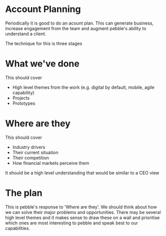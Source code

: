 # Account Planning

Periodically it is good to do an acount plan. This can generate business, increase engagement from the team and augment pebble's ability to understand a client.

The technique for this is three stages

# What we've done

This should cover

* High level themes from the work (e.g. digital by default, mobile, agile capability)
* Projects
* Prototypes

# Where are they

This should cover 

* Industry drivers
* Their current situation
* Their competition
* How financial markets perceive them

It should be a high level understanding that would be similar to a CEO view 


# The plan

This is pebble's response to 'Where are they'. We should think about how we can solve their major problems and opportunities. There may be several high level themes and it makes sense to draw these on a wall and prioritise which ones are most interesting to pebble and speak best to our capabilities.
